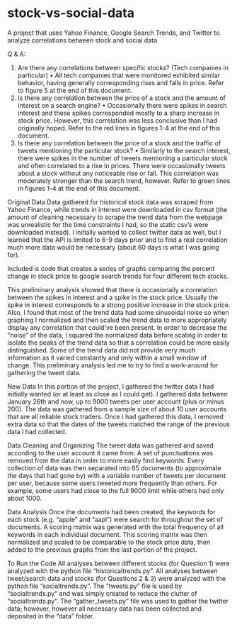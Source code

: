 # stock-vs-social-data
A project that uses Yahoo Finance, Google Search Trends, and Twitter to analyze correlations between stock and social data


Q & A:
1.	Are there any correlations between specific stocks? (Tech companies in particular)
•	All tech companies that were monitored exhibited similar behavior, having generally corresponding rises and falls in price. Refer to figure 5 at the end of this document.
2.	Is there any correlation between the price of a stock and the amount of interest on a search engine?
•	Occasionally there were spikes in search interest and these spikes corresponded mostly to a sharp increase in stock price. However, this correlation was less conclusive than I had originally hoped. Refer to the red lines in figures 1-4 at the end of this document.
3.	Is there any correlation between the price of a stock and the traffic of tweets mentioning the particular stock?
•	Similarly to the search interest, there were spikes in the number of tweets mentioning a particular stock and often correlated to a rise in prices. There were occasionally tweets about a stock without any noticeable rise or fall. This correlation was moderately stronger than the search trend, however. Refer to green lines in figures 1-4 at the end of this document.

Original Data
Data gathered for historical stock data was scraped from Yahoo Finance, while trends in interest were downloaded in csv format (the amount of cleaning necessary to scrape the trend data from the webpage was unrealistic for the time constraints I had, so the static csv’s were downloaded instead). I initially wanted to collect twitter data as well, but I learned that the API is limited to 6-9 days prior and to find a real correlation much more data would be necessary (about 60 days is what I was going for).

Included is code that creates a series of graphs comparing the percent change in stock price to google search trends for four different tech stocks.

This preliminary analysis showed that there is occasionally a correlation between the spikes in interest and a spike in the stock price. Usually the spike in interest corresponds to a strong positive increase in the stock price. Also, I found that most of the trend data had some sinusoidal noise so when graphing I normalized and then scaled the trend data to more appropriately display any correlation that could’ve been present. In order to decrease the “noise” of the data, I squared the normalized data before scaling in order to isolate the peaks of the trend data so that a correlation could be more easily distinguished. Some of the trend data did not provide very much information as it varied constantly and only within a small window of change. This preliminary analysis led me to try to find a work-around for gathering the tweet data.

New Data
In this portion of the project, I gathered the twitter data I had initially wanted (or at least as close as I could get). I gathered data between January 26th and now, up to 9000 tweets per user account (plus or minus 200). The data was gathered from a sample size of about 10 user accounts that are all reliable stock traders. Once I had gathered this data, I removed extra data so that the dates of the tweets matched the range of the previous data I had collected.

Data Cleaning and Organizing
The tweet data was gathered and saved according to the user account it came from. A set of punctuations was removed from the data in order to more easily find keywords. Every collection of data was then separated into 65 documents (to approximate the days that had gone by) with a variable number of tweets per document per user, because some users tweeted more frequently than others. For example, some users had close to the full 9000 limit while others had only about 1000. 

Data Analysis
Once the documents had been created, the keywords for each stock (e.g. “apple” and “aapl”) were search for throughout the set of documents. A scoring matrix was generated with the total frequency of all keywords in each individual document. This scoring matrix was then normalized and scaled to be comparable to the stock price data, then added to the previous graphs from the last portion of the project.

To Run the Code
All analyses between different stocks (for Question 1) were analyzed with the python file “historicaltrends.py”. All analyses between tweet/search data and stocks (for Questions 2 & 3) were analyzed with the python file “socialtrends.py”. The “tweets.py” file is used by “socialtrends.py” and was simply created to reduce the clutter of “socialtrends.py”. The “gather_tweets.py” file was used to gather the twitter data; however, however all necessary data has been collected and deposited in the “data” folder.
